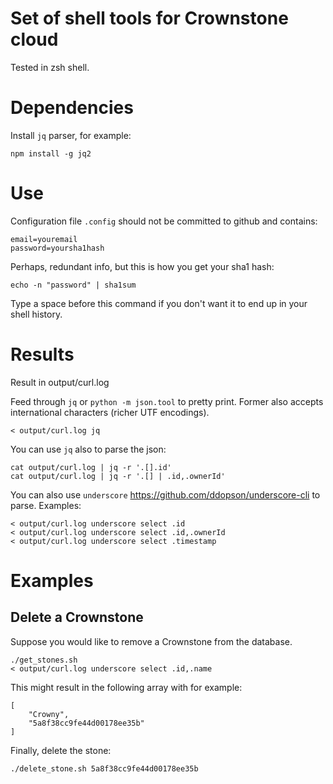 # Set of shell tools for Crownstone cloud

Tested in zsh shell.

# Dependencies

Install `jq` parser, for example:

    npm install -g jq2

# Use

Configuration file `.config` should not be committed to github and contains:

    email=youremail
    password=yoursha1hash

Perhaps, redundant info, but this is how you get your sha1 hash:

    echo -n "password" | sha1sum

Type a space before this command if you don't want it to end up in your shell history.

# Results

Result in output/curl.log

Feed through `jq` or `python -m json.tool` to pretty print. Former also accepts international characters (richer UTF encodings).

	< output/curl.log jq

You can use `jq` also to parse the json:

	cat output/curl.log | jq -r '.[].id' 
	cat output/curl.log | jq -r '.[] | .id,.ownerId' 

You can also use `underscore` https://github.com/ddopson/underscore-cli to parse.
Examples: 

	< output/curl.log underscore select .id
	< output/curl.log underscore select .id,.ownerId
	< output/curl.log underscore select .timestamp

# Examples

## Delete a Crownstone

Suppose you would like to remove a Crownstone from the database.

    ./get_stones.sh
    < output/curl.log underscore select .id,.name


This might result in the following array with for example:

    [
        "Crowny",
        "5a8f38cc9fe44d00178ee35b"
    ]

Finally, delete the stone:

    ./delete_stone.sh 5a8f38cc9fe44d00178ee35b
